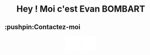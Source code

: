 <h1 align='center'> Hey ! Moi c'est Evan BOMBART </h1>

<h2>:pushpin:Contactez-moi</h2>
<div align='center'>
  <img src='linkedin.png' width='50px' height='auto'>
  <img src='github.png' width='50px' height='auto'>
</div>
